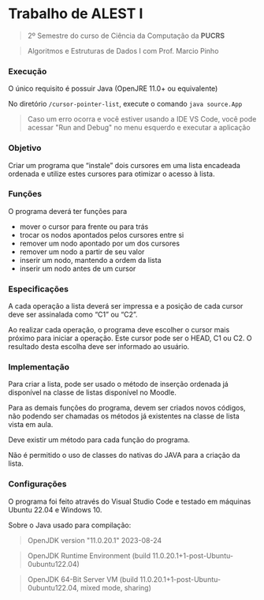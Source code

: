 # Trabalho de ALEST I
> 2º Semestre do curso de Ciência da Computação da **PUCRS**

> Algoritmos e Estruturas de Dados I com Prof. Marcio Pinho

### Execução
O único requisito é possuir Java (OpenJRE 11.0+ ou equivalente)

No diretório `/cursor-pointer-list`, execute o comando `java source.App`
> Caso um erro ocorra e você estiver usando a IDE VS Code, você pode acessar "Run and Debug" no menu esquerdo e executar a aplicação

### Objetivo
Criar um programa que “instale” dois cursores em uma lista encadeada ordenada e utilize estes cursores para otimizar o acesso à lista.

### Funções
O programa deverá ter funções para
- mover o cursor para frente ou para trás
- trocar os nodos apontados pelos cursores entre si
- remover um nodo apontado por um dos cursores
- remover um nodo a partir de seu valor
- inserir um nodo, mantendo a ordem da lista
- inserir um nodo antes de um cursor

### Especificações
A cada operação a lista deverá ser impressa e a posição de cada cursor deve ser assinalada como “C1” ou “C2”.

Ao realizar cada operação, o programa deve escolher o cursor mais próximo para iniciar a operação. Este cursor pode ser o HEAD, C1 ou C2. O resultado desta escolha deve ser informado ao usuário.

### Implementação
Para criar a lista, pode ser usado o método de inserção ordenada já disponível na classe de listas disponível no Moodle.

Para as demais funções do programa, devem ser criados novos códigos, não podendo ser chamadas os métodos já existentes na classe de lista vista em aula.

Deve existir um método para cada função do programa.

Não é permitido o uso de classes do nativas do JAVA para a criação da lista.

### Configurações
O programa foi feito através do Visual Studio Code e testado em máquinas Ubuntu 22.04 e Windows 10.

Sobre o Java usado para compilação:
> OpenJDK version "11.0.20.1" 2023-08-24

> OpenJDK Runtime Environment (build 11.0.20.1+1-post-Ubuntu-0ubuntu122.04)

> OpenJDK 64-Bit Server VM (build 11.0.20.1+1-post-Ubuntu-0ubuntu122.04, mixed mode, sharing)